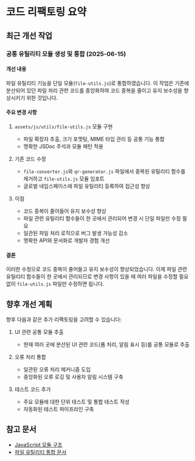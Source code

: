 # 코드 리팩토링 요약

## 최근 개선 작업

### 공통 유틸리티 모듈 생성 및 통합 (2025-06-15)

#### 개선 내용
파일 유틸리티 기능을 단일 모듈(`file-utils.js`)로 통합하였습니다. 이 작업은 기존에 분산되어 있던 파일 처리 관련 코드를 중앙화하여 코드 중복을 줄이고 유지 보수성을 향상시키기 위한 것입니다.

#### 주요 변경 사항
1. `assets/js/utils/file-utils.js` 모듈 구현
   - 파일 확장자 추출, 크기 포맷팅, MIME 타입 관리 등 공통 기능 통합
   - 명확한 JSDoc 주석과 모듈 패턴 적용

2. 기존 코드 수정
   - `file-converter.js`와 `qr-generator.js` 파일에서 중복된 유틸리티 함수를 제거하고 `file-utils.js` 모듈 임포트
   - 글로벌 네임스페이스에 파일 유틸리티 등록하여 접근성 향상

3. 이점
   - 코드 중복이 줄어들어 유지 보수성 향상
   - 파일 관련 유틸리티 함수들이 한 곳에서 관리되어 변경 시 단일 파일만 수정 필요
   - 일관된 파일 처리 로직으로 버그 발생 가능성 감소
   - 명확한 API와 문서화로 개발자 경험 개선

#### 결론
이러한 수정으로 코드 중복이 줄어들고 유지 보수성이 향상되었습니다. 이제 파일 관련 유틸리티 함수들이 한 곳에서 관리되므로 변경 사항이 있을 때 여러 파일을 수정할 필요 없이 `file-utils.js` 파일만 수정하면 됩니다.

## 향후 개선 계획

향후 다음과 같은 추가 리팩토링을 고려할 수 있습니다:

1. UI 관련 공통 모듈 추출
   - 현재 여러 곳에 분산된 UI 관련 코드(폼 처리, 알림 표시 등)를 공통 모듈로 추출

2. 오류 처리 통합
   - 일관된 오류 처리 메커니즘 도입
   - 중앙화된 오류 로깅 및 사용자 알림 시스템 구축

3. 테스트 코드 추가
   - 주요 모듈에 대한 단위 테스트 및 통합 테스트 작성
   - 자동화된 테스트 파이프라인 구축

## 참고 문서
- [JavaScript 모듈 구조](./../structure/js-modules.md)
- [파일 유틸리티 통합 문서](./../references/file-utils-integration.md) 